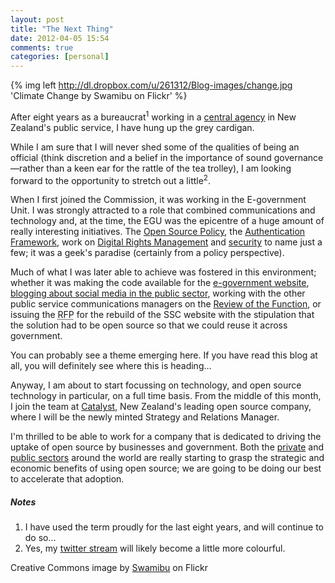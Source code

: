 ```yaml
---
layout: post
title: "The Next Thing"
date: 2012-04-05 15:54
comments: true
categories: [personal]
---
```

{% img left http://dl.dropbox.com/u/261312/Blog-images/change.jpg 'Climate Change by Swamibu on Flickr' %}

After eight years as a bureaucrat<sup>1</sup> working in a 
[central agency](http://ssc.govt.nz "State Services Commission website") 
in New Zealand's public service, I have hung up the grey cardigan. 

While I am sure that I will never shed some of the qualities of being an 
official (think discretion and a belief in the importance of sound 
governance—rather than a keen ear for the rattle of the tea trolley), 
I am looking forward to the opportunity to stretch out a little<sup>2</sup>.

When I first joined the Commission, it was working in the E-government Unit. I
was strongly attracted to a role that combined communications and technology
and, at the time, the EGU was the epicentre of a huge amount of really interesting 
initiatives. The 
[Open Source Policy](http://archive.ict.govt.nz/plone/archive/policy/open-source.1.html "Policy Paper in the egovernment archive"), 
the [Authentication Framework](http://archive.ict.govt.nz/plone/archive/services/authentication/library/docs/authentication-bpf/index.html "BPF in the egovernment archive"), 
work on [Digital Rights Management](http://archive.ict.govt.nz/plone/archive/policy/tc-and-drm/oldindex.html "TC & DRM paper in egovt archive") 
and [security](http://archive.ict.govt.nz/plone/archive/policy/trust-security/niip-report.1.html "Security in the egovt archive")
to name just a few; it was a geek's paradise (certainly from a policy perspective).

Much of what I was later able to achieve was fostered in this environment; whether it
was making the code available for the [e-government website](http://e.govt.nz "The original Plone site"),
[blogging about social media in the public sector](http://psnetwork.org.nz/blog/ "More than you would ever want to read on this…"),
working with the other public service communications managers on the
[Review of the Function](http://www.psnetwork.org.nz/resources-comms-function-review/ "A Review of the Communications Function in NZ Govt"),
or issuing the <acronym title="Request For Proposal">RFP</acronym> for the rebuild
of the SSC website with the stipulation that the solution had to be 
open source so that we could reuse it across government.

You can probably see a theme emerging here. If you have read this blog at all, you will
definitely see where this is heading…

Anyway, I am about to start focussing on technology, and open source technology in 
particular, on a full time basis. From the middle of this month, I join the team at 
[Catalyst](http://catalyst.net.nz/ "Catalyst homepage"), New Zealand's leading 
open source company, where I will be the newly minted Strategy and Relations Manager.

I'm thrilled to be able to work for a company that is dedicated to driving the uptake 
of open source by businesses and government. Both the 
[private](http://arstechnica.com/business/news/2012/03/red-hat-hits-a-billion-dollars-in-revenue-a-milestone-for-open-source.ars "Red Hat hits $1billion")
and [public sectors](http://www.zdnet.co.uk/news/business-of-it/2012/03/22/iceland-swaps-windows-for-linux-in-open-source-push-40154870/ "Iceland dumps windows for Linux in the public sector")
around the world are really starting to grasp the strategic and economic benefits of using
open source; we are going to be doing our best to accelerate that adoption.


##### Notes
1. I have used the term proudly for the last eight years, and will continue to do so…
2. Yes, my [twitter stream](http://twitter.com/jasonwryan) will likely become a little more colourful.

Creative Commons image by [Swamibu](http://www.flickr.com/photos/swamibu/4153715570/lightbox/)
on Flickr
